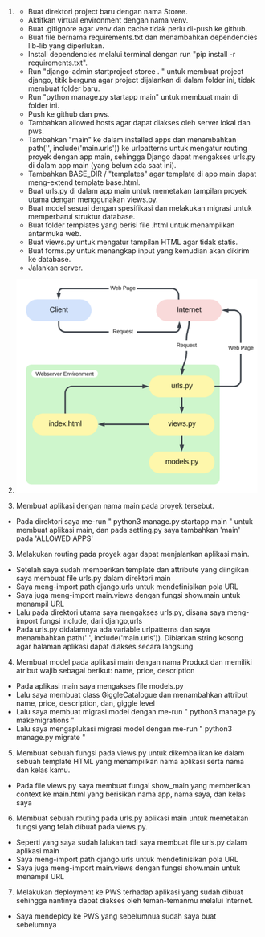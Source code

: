 1.  - Buat direktori project baru dengan nama Storee.
    - Aktifkan virtual environment dengan nama venv.
    - Buat .gitignore agar venv dan cache tidak perlu di-push ke github.
    - Buat file bernama requirements.txt dan menambahkan dependencies lib-lib yang diperlukan.
    - Install dependencies melalui terminal dengan run "pip install -r requirements.txt".
    - Run "django-admin startproject storee . " untuk membuat project django, titik berguna agar project dijalankan di dalam folder ini, tidak membuat folder baru.
    - Run "python manage.py startapp main" untuk membuat main di folder ini.
    - Push ke github dan pws.
    - Tambahkan allowed hosts agar dapat diakses oleh server lokal dan pws.
    - Tambahkan "main" ke dalam installed apps dan menambahkan path('', include('main.urls')) ke      urlpatterns untuk mengatur routing proyek dengan app main, sehingga Django dapat mengakses urls.py di dalam app main (yang belum ada saat ini).
    - Tambahkan BASE_DIR / "templates" agar template di app main dapat meng-extend template base.html.
    - Buat urls.py di dalam app main untuk memetakan tampilan proyek utama dengan menggunakan views.py.
    - Buat model sesuai dengan spesifikasi dan melakukan migrasi untuk memperbarui struktur database.
    - Buat folder templates yang berisi file .html untuk menampilkan antarmuka web.
    - Buat views.py untuk mengatur tampilan HTML agar tidak statis.
    - Buat forms.py untuk menangkap input yang kemudian akan dikirim ke database.
    - Jalankan server.
    
2.  
    ![alt text](https://github.com/abdul-zacky/storee/blob/master/bagan.png?raw=true)

2. Membuat aplikasi dengan nama main pada proyek tersebut.
- Pada direktori saya me-run " python3 manage.py startapp main " untuk membuat aplikasi main, dan pada setting.py saya tambahkan 'main' pada 'ALLOWED APPS'
3. Melakukan routing pada proyek agar dapat menjalankan aplikasi main.
- Setelah saya sudah memberikan template dan attribute yang diingikan saya membuat file urls.py dalam direktori main
- Saya meng-import path django.urls untuk mendefinisikan pola URL
- Saya juga meng-import main.views dengan fungsi show.main untuk menampil URL
- Lalu pada direktori utama saya mengakses urls.py, disana saya meng-import fungsi include, dari django,urls
- Pada urls.py didalamnya ada variable urlpatterns dan saya menambahkan path(' ', include('main.urls')). Dibiarkan string kosong agar halaman aplikasi dapat diakses secara langsung
4. Membuat model pada aplikasi main dengan nama Product dan memiliki atribut wajib sebagai berikut: name, price, description
- Pada aplikasi main saya mengakses file models.py
- Lalu saya membuat class GiggleCatalogue dan menambahkan attribut name, price, description, dan, giggle level
- Lalu saya membuat migrasi model dengan me-run " python3 manage.py makemigrations "
- Lalu saya mengaplukasi migrasi model dengan me-run " python3 manage.py migrate "
5. Membuat sebuah fungsi pada views.py untuk dikembalikan ke dalam sebuah template HTML yang menampilkan nama aplikasi serta nama dan kelas kamu.
- Pada file views.py saya membuat fungai show_main yang memberikan context ke main.html yang berisikan nama app, nama saya, dan kelas saya
6. Membuat sebuah routing pada urls.py aplikasi main untuk memetakan fungsi yang telah dibuat pada views.py.
- Seperti yang saya sudah lalukan tadi saya membuat file urls.py dalam aplikasi main
- Saya meng-import path django.urls untuk mendefinisikan pola URL
- Saya juga meng-import main.views dengan fungsi show.main untuk menampil URL
7. Melakukan deployment ke PWS terhadap aplikasi yang sudah dibuat sehingga nantinya dapat diakses oleh teman-temanmu melalui Internet.
- Saya mendeploy ke PWS yang sebelumnua sudah saya buat sebelumnya